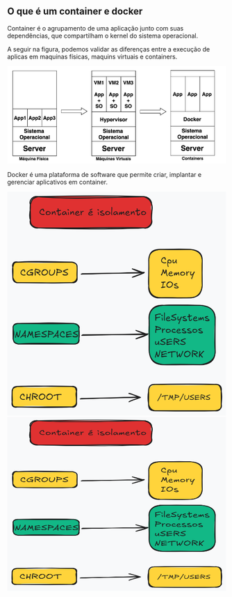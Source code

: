 ## O que é um container e docker

Container é o agrupamento de uma aplicação junto com suas dependências, que compartilham o kernel do sistema operacional.

A seguir na figura, podemos validar as diferenças entre a execução de aplicas em maquinas físicas, maquins virtuais e containers.

![Container](/img/container.png)




Docker é uma plataforma de software que permite criar, implantar e gerenciar aplicativos em container. 




![container01](/img/container01.png)
<img src="/img/container01.png" alt="Descrição da Imagem" width="600" height="400">



